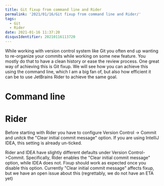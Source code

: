 ```yaml
---
title: Git fixup from command line and Rider
permalink: '2021/01/16/Git fixup from command line and Rider/'
tags:
  - Git
  - Rider
date: 2021-01-16 11:37:20
disqusIdentifier: 20210116113720
---
```

While working with version control system like Git you often end up wanting to re-organize your commits while working on some new feature. You mostly do that to have a clean history or ease the review process. One great way of achieving this is Git fixup. We will see how you can achieve this using the command line, which I am a big fan of, but also how efficient it can be to use JetBrains Rider to achieve the same goal.
<!-- more -->
# Command line

# Rider

Before starting with Rider you have to configure Version Control -> Commit and unitck the "Clear initial commit message" option. If you are using IntelliJ IDEA, this setting is already un-ticked.

Rider and IDEA have slightly different defaults under Version Control->Commit. Specifically, Rider enables the "Clear initial commit message" option, while IDEA does not. Fixup should work as expected once you disable this option.
Currently "Clear initial commit message" affects fixup, but we have an open issue about this (regrettably, we do not have an ETA yet)

